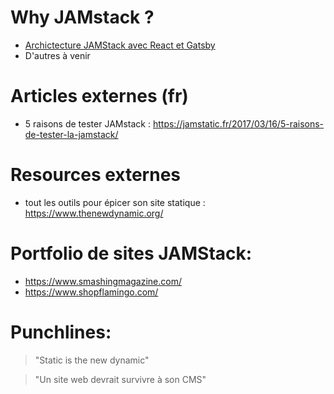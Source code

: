 # Why JAMstack ?

- [Archictecture JAMStack avec React et Gatsby](https://github.com/yann-yinn/why-jamstack/blob/master/JAMStack-with-react-and-gastby.md)
- D'autres à venir 

# Articles externes (fr)

- 5 raisons de tester JAMstack : https://jamstatic.fr/2017/03/16/5-raisons-de-tester-la-jamstack/

# Resources externes

- tout les outils pour épicer son site statique : https://www.thenewdynamic.org/

# Portfolio de sites JAMStack:

- https://www.smashingmagazine.com/
- https://www.shopflamingo.com/

# Punchlines:

> "Static is the new dynamic"

> "Un site web devrait survivre à son CMS"

